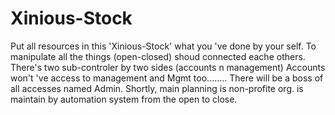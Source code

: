 # Xinious-Stock
Put all resources in this 'Xinious-Stock' what you 've done by your self.
To manipulate all the things (open-closed) shoud connected eache others. 
There's two sub-controler by two sides (accounts n management)
Accounts won't 've access to management and Mgmt too........
There will be a boss of all accesses named Admin.
Shortly, main planning is non-profite org. is maintain by automation system from the open to close.
